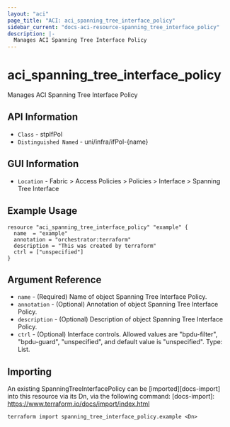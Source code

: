 ```yaml
---
layout: "aci"
page_title: "ACI: aci_spanning_tree_interface_policy"
sidebar_current: "docs-aci-resource-spanning_tree_interface_policy"
description: |-
  Manages ACI Spanning Tree Interface Policy
---
```


# aci_spanning_tree_interface_policy #

Manages ACI Spanning Tree Interface Policy

## API Information ##

* `Class` - stpIfPol
* `Distinguished Named` - uni/infra/ifPol-{name}

## GUI Information ##

* `Location` - Fabric > Access Policies > Policies > Interface > Spanning Tree Interface

## Example Usage ##

```hcl
resource "aci_spanning_tree_interface_policy" "example" {
  name  = "example"
  annotation = "orchestrator:terraform"
  description = "This was created by terraform"
  ctrl = ["unspecified"]
}
```

## Argument Reference ##

* `name` - (Required) Name of object Spanning Tree Interface Policy.
* `annotation` - (Optional) Annotation of object Spanning Tree Interface Policy.
* `description` - (Optional) Description of object Spanning Tree Interface Policy.
* `ctrl` - (Optional) Interface controls. Allowed values are "bpdu-filter", "bpdu-guard", "unspecified", and default value is "unspecified". Type: List.

## Importing ##

An existing SpanningTreeInterfacePolicy can be [imported][docs-import] into this resource via its Dn, via the following command:
[docs-import]: https://www.terraform.io/docs/import/index.html

```
terraform import spanning_tree_interface_policy.example <Dn>
```
